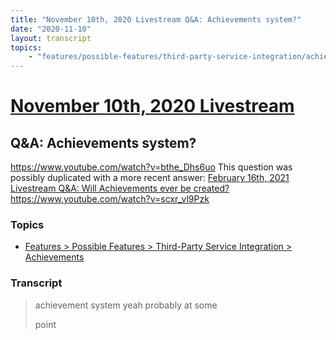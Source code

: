 ```yaml
---
title: "November 10th, 2020 Livestream Q&A: Achievements system?"
date: "2020-11-10"
layout: transcript
topics:
    - "features/possible-features/third-party-service-integration/achievements"
---
```

# [November 10th, 2020 Livestream](../2020-11-10.md)
## Q&A: Achievements system?
https://www.youtube.com/watch?v=bthe_Dhs6uo
This question was possibly duplicated with a more recent answer: [February 16th, 2021 Livestream Q&A: Will Achievements ever be created?](./yt-scxr_vl9Pzk.md) https://www.youtube.com/watch?v=scxr_vl9Pzk


### Topics
* [Features > Possible Features > Third-Party Service Integration > Achievements](../topics/features/possible-features/third-party-service-integration/achievements.md)

### Transcript

> achievement system yeah probably at some
>
> point
